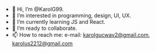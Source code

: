 - 👋 Hi, I’m @KarolG99.
- 👀 I’m interested in programming, design, UI, UX.
- 🌱 I’m currently learning JS and React.
- 💞️ I’m ready to collaborate.
- 📫 How to reach me: 
e-mail: karolgucwav2@gmail.com, karolus2212@gmail.com

<!---
KarolG99/KarolG99 is a ✨ special ✨ repository because its `README.md` (this file) appears on your GitHub profile.
You can click the Preview link to take a look at your changes.
--->
